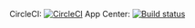 CircleCI:
[![CircleCI](https://circleci.com/gh/theManWithoutQualities/KonstantinovTask1.svg?style=svg)](https://circleci.com/gh/theManWithoutQualities/KonstantinovTask1)
App Center:
[![Build status](https://build.appcenter.ms/v0.1/apps/7fe455dc-6eb7-4ce9-ba45-459030492ec7/branches/master/badge)](https://appcenter.ms)
